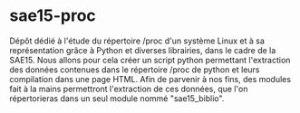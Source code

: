 # sae15-proc
Dépôt dédié à l'étude du répertoire /proc d'un système Linux et à sa représentation grâce à Python et diverses librairies, dans le cadre de la SAE15.
Nous allons pour cela créer un script python permettant l'extraction des données contenues dans le répertoire /proc de python et leurs compilation dans une page HTML.
Afin de parvenir à nos fins, des modules fait à la mains permettront l'extraction de ces données, que l'on répertorieras dans un seul module nommé "sae15_biblio".
